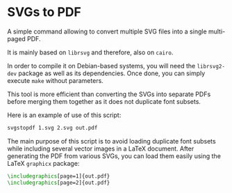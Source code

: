 # SVGs to PDF

A simple command allowing to convert multiple SVG files into a single multi-paged PDF.

It is mainly based on `librsvg` and therefore, also on `cairo`.

In order to compile it on Debian-based systems, you will need the `librsvg2-dev` package as well as its dependencies. Once done, you can simply execute `make` without parameters.

This tool is more efficient than converting the SVGs into separate PDFs before merging them together as it does not duplicate font subsets.

Here is an example of use of this script:

```bash
svgstopdf 1.svg 2.svg out.pdf
```

The main purpose of this script is to avoid loading duplicate font subsets while including several vector images in a LaTeX document. After generating the PDF from various SVGs, you can load them easily using the LaTeX `graphicx` package:

```latex
\includegraphics[page=1]{out.pdf}
\includegraphics[page=2]{out.pdf}
```
